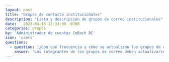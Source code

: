 ```yaml
---
layout: post
title: "Grupos de contacto institucionales"
description: "Lista y descripción de grupos de correo institucionales"
date:   2022-03-18 13:33:00 -0700
categories: grupos
by: 'Administrador de cuentas CoBach BC'
icon: 'users'
questions:
  - question: '¿Con qué frecuencia y cómo se actualizan los grupos de correo?'
    answer: 'Los integrantes de los grupos de correo deben actualizarse tantas veces como movimientos de personal existan. El Departamento de Personal es responsable de proporcionar al Departamento de Informática dichas actualizaciones para que se vean reflejadas en los grupos.'
---
```

